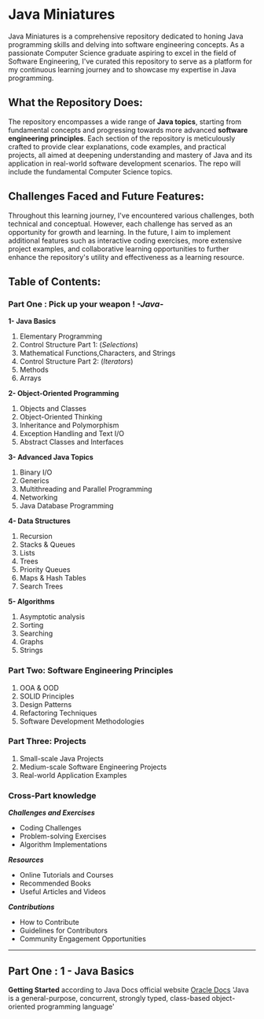 # Java Miniatures

Java Miniatures is a comprehensive repository dedicated to honing Java programming skills and delving into software engineering concepts. As a passionate Computer Science graduate aspiring to excel in the field of Software Engineering, I've curated this repository to serve as a platform for my continuous learning journey and to showcase my expertise in Java programming.

## **What the Repository Does:**

The repository encompasses a wide range of **Java topics**, starting from fundamental concepts and progressing towards more advanced **software engineering principles**. Each section of the repository is meticulously crafted to provide clear explanations, code examples, and practical projects, all aimed at deepening understanding and mastery of Java and its application in real-world software development scenarios. The repo will include the fundamental Computer Science topics. 

## **Challenges Faced and Future Features:**

Throughout this learning journey, I've encountered various challenges, both technical and conceptual. However, each challenge has served as an opportunity for growth and learning. In the future, I aim to implement additional features such as interactive coding exercises, more extensive project examples, and collaborative learning opportunities to further enhance the repository's utility and effectiveness as a learning resource.

## **Table of Contents:**

### Part One : Pick up your weapon ! *-Java-*
**1- Java Basics**
  1. Elementary Programming
  2. Control Structure Part 1: (*Selections*)
  3. Mathematical Functions,Characters, and Strings
  4. Control Structure Part 2: (*Iterators*)
  5. Methods
  6. Arrays

**2- Object-Oriented Programming**
  1. Objects and Classes
  2. Object-Oriented Thinking
  2. Inheritance and Polymorphism
  2. Exception Handling and Text I/O
  2. Abstract Classes and Interfaces

**3- Advanced Java Topics**
  1. Binary I/O
  3. Generics
  3. Multithreading and Parallel Programming
  3. Networking
  3. Java Database Programming

**4- Data Structures**
  1. Recursion
  4. Stacks & Queues 
  4. Lists 
  4. Trees
  4. Priority Queues
  4. Maps & Hash Tables
  4. Search Trees

**5- Algorithms**
  1. Asymptotic analysis
  5. Sorting
  5. Searching 
  5. Graphs
  5. Strings

### Part Two: Software Engineering Principles
  1. OOA & OOD
  7. SOLID Principles
  8. Design Patterns
  9. Refactoring Techniques
  10. Software Development Methodologies

### Part Three: Projects
  1. Small-scale Java Projects
  2. Medium-scale Software Engineering Projects
  3. Real-world Application Examples

### Cross-Part knowledge
***Challenges and Exercises***
  + Coding Challenges
  +  Problem-solving Exercises
  +   Algorithm Implementations

***Resources***
  - Online Tutorials and Courses
  -  Recommended Books
  -   Useful Articles and Videos

***Contributions***
  * How to Contribute
  *  Guidelines for Contributors
  * Community Engagement Opportunities

---------------------------------------------------
## Part One : 1 - Java Basics
**Getting Started**
according to Java Docs official website [Oracle Docs](https://docs.oracle.com/en/java/)
\'Java is a general-purpose, concurrent, strongly typed, class-based object-oriented programming language'
